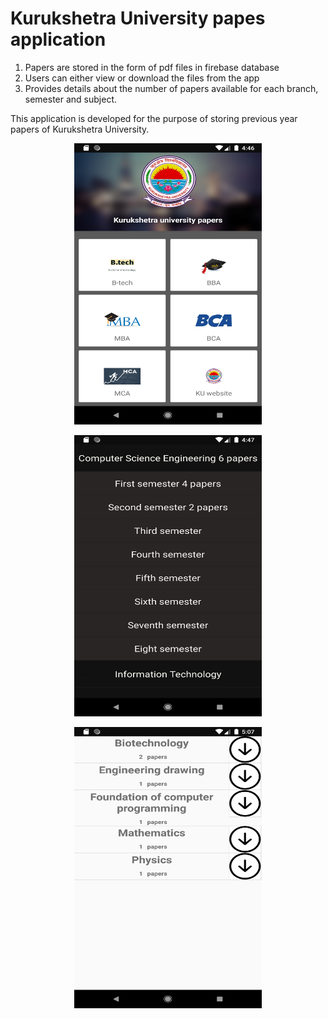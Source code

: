# Kurukshetra University papes application
1. Papers are stored in the form of pdf files in firebase database
2. Users can either view or download the files from the app
3. Provides details about the number of papers available for each branch, semester and subject.

This application is developed for the purpose of storing previous year papers of Kurukshetra University.
<p align="center">
<img src="Screenshots/Screenshot_1589541413.png" height="450dp" width="300dp" class="center">
</p>
<p align="center">
<img src="Screenshots/Screenshot_1589541473.png" height="450dp" width="300dp" class="center">
</p>
<p align="center">
<img src="Screenshots/Screenshot_1589542638.png" height="450dp" width="300dp" class="center">
</p>
